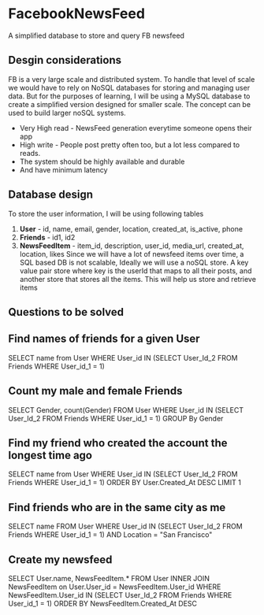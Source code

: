 # FacebookNewsFeed
A simplified database to store and query FB newsfeed

## Desgin considerations
FB is a very large scale and distributed system. To handle that level of scale we would have to rely on NoSQL databases for storing and managing user data. But for the purposes of learning, I will be using a MySQL database to create a simplified version designed for smaller scale. The concept can be used to build larger noSQL systems.

- Very High read - NewsFeed generation everytime someone opens their app
- High write - People post pretty often too, but a lot less compared to reads.
- The system should be highly available and durable
- And have minimum latency

## Database design

To store the user information, I will be using following tables
1. __User__ - id, name, email, gender, location, created_at, is_active, phone
2. __Friends__ - id1, id2
3. __NewsFeedItem__ - item_id, description, user_id, media_url, created_at, location, likes
Since we will have a lot of newsfeed items over time, a SQL based DB is not scalable, Ideally we will use a noSQL store. A key value pair store where key is the userId that maps to all their posts, and another store that stores all the items. This will help us store and retrieve items 

## Questions to be solved

## Find names of friends for a given User
SELECT name from User WHERE User_id IN (SELECT User_Id_2 FROM Friends WHERE User_id_1 = 1)

## Count my male and female Friends
SELECT Gender, count(Gender) FROM User WHERE User_id IN (SELECT User_Id_2 FROM Friends WHERE User_id_1 = 1) GROUP By Gender

## Find my friend who created the account the longest time ago
SELECT name from User WHERE User_id IN (SELECT User_Id_2 FROM Friends WHERE User_id_1 = 1) ORDER BY User.Created_At DESC  LIMIT 1


## Find friends who are in the same city as me
SELECT name FROM User WHERE User_id IN (SELECT User_Id_2 FROM Friends WHERE User_id_1 = 1) AND Location = "San Francisco"

## Create my newsfeed 
SELECT  User.name, NewsFeedItem.* FROM User 
INNER JOIN NewsFeedItem on User.User_id = NewsFeedItem.User_id 
WHERE NewsFeedItem.User_id IN (SELECT User_Id_2 FROM Friends WHERE User_id_1 = 1)
ORDER BY NewsFeedItem.Created_At DESC

